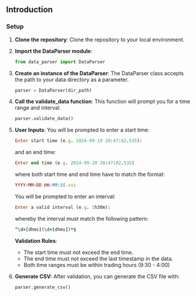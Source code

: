 ## Introduction

### Setup

1. **Clone the repository**:
   Clone the repository to your local environment.

2. **Import the DataParser module**:
   ```python
   from data_parser import DataParser
   
3. **Create an instance of the DataParser**:
   The DataParser class accepts the path to your data directory as a parameter.
    ```python
    parser = DataParser(dir_path)

4. **Call the validate_data function**:
    This function will prompt you for a time range and interval.
    ```python
    parser.validate_data()

5. **User Inputs**: 
    You will be prompted to enter a start time:
    ```ruby
    Enter start time (e.g. 2024-09-19 20:47:02.535): 
    ```
    and an end time:
    ```ruby
    Enter end time (e.g. 2024-09-20 20:47:02.535)
    ```
    where both start time and end time have to match the format:
    ```ruby
    YYYY-MM-DD HH:MM:SS.sss
    ```
     
    You will be prompted to enter an interval:
    ```ruby
    Enter a valid interval (e.g. 1h30m):
    ```
    
    whereby the interval must match the following pattern:
    ```ruby
    ^\d+[dhms](\d+[dhms])*$
    ```
    
    **Validation Rules**:
    - The start time must not exceed the end time.
    - The end time must not exceed the last timestamp in the data.
    - Both time ranges must be within trading hours (9:30 - 4:00)
    
6. **Generate CSV:**
   After validation, you can generate the CSV file with:
   ```python
   parser.generate_csv()
